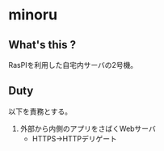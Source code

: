 minoru
==============

## What's this ?

RasPIを利用した自宅内サーバの2号機。

## Duty

以下を責務とする。

1. 外部から内側のアプリをさばくWebサーバ
    - HTTPS->HTTPデリゲート